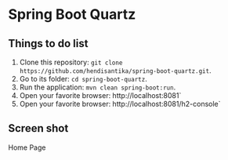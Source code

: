 # Spring Boot Quartz

## Things to do list

1. Clone this repository: `git clone https://github.com/hendisantika/spring-boot-quartz.git`.
2. Go to its folder: `cd spring-boot-quartz`.
3. Run the application: `mvn clean spring-boot:run`.
4. Open your favorite browser: http://localhost:8081`
5. Open your favorite browser: http://localhost:8081/h2-console`

## Screen shot

Home Page


